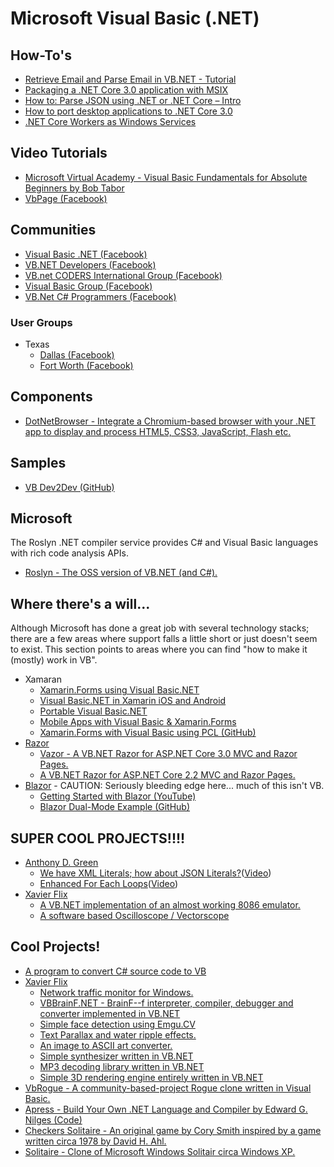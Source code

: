 # Microsoft Visual Basic (.NET)

## How-To's

- [Retrieve Email and Parse Email in VB.NET - Tutorial](https://www.emailarchitect.net/eagetmail/kb/vbnet.aspx?cat=0&fbclid=IwAR378eNRnqo3ZmdNfiESKPARHRlV6OniIxki9Wqujn8HMrzpLaEQBquvzmQ)
- [Packaging a .NET Core 3.0 application with MSIX](https://techcommunity.microsoft.com/t5/Windows-Dev-AppConsult/Packaging-a-NET-Core-3-0-application-with-MSIX/ba-p/386432)
- [How to: Parse JSON using .NET or .NET Core – Intro](https://backtovisualbasic.net/how-to-parse-json-using-net-or-net-core/amp/)
- [How to port desktop applications to .NET Core 3.0](https://devblogs.microsoft.com/dotnet/how-to-port-desktop-applications-to-net-core-3-0/)
- [.NET Core Workers as Windows Services](https://devblogs.microsoft.com/aspnet/net-core-workers-as-windows-services/?utm_source=t.co&utm_medium=referral)

## Video Tutorials

- [Microsoft Virtual Academy - Visual Basic Fundamentals for Absolute Beginners by Bob Tabor](https://mva.microsoft.com/en-us/training-courses/visual-basic-fundamentals-for-absolute-beginners-16507?l=jqMOvLKbC_9206218965)
- [VbPage (Facebook)](https://www.facebook.com/VbPagetut/?__tn__=%2CdkCH-R-R&eid=ARBUCwFpXoA32t0O1yzMKQqMLOloovOoY1YDC-5ssFMEodKCa5YdaTQhwtmceH_4-dwP_WOh8MRk1KZY&hc_ref=ART9mFM0cfhNGxixAiWdRbVIqNM22AMGc-45q53herZ2fWt6apskSngHrOX-ojnBrec&fref=nf&hc_location=group)

## Communities

- [Visual Basic .NET (Facebook)](https://www.facebook.com/groups/public.module/)
- [VB.NET Developers (Facebook)](https://www.facebook.com/groups/vbnetdevelopers/)
- [VB.net CODERS International Group (Facebook)](https://www.facebook.com/groups/vbcoders/)
- [Visual Basic Group (Facebook)](https://www.facebook.com/groups/visualbas/)
- [VB.Net C# Programmers (Facebook)](https://www.facebook.com/groups/252300688263578/)

### User Groups

- Texas
  - [Dallas (Facebook)](https://www.facebook.com/groups/228879463971959/)
  - [Fort Worth (Facebook)](https://www.facebook.com/groups/FWDNUG/)

## Components

- [DotNetBrowser - Integrate a Chromium-based browser with your .NET app to display and process HTML5, CSS3, JavaScript, Flash etc.](https://www.teamdev.com/dotnetbrowser)

## Samples

- [VB Dev2Dev (GitHub)](https://github.com/VBDev2Dev)

## Microsoft

The Roslyn .NET compiler service provides C# and Visual Basic languages with rich code analysis APIs.

- [Roslyn - The OSS version of VB.NET (and C#).](https://github.com/dotnet/roslyn)

## Where there's a will...

Although Microsoft has done a great job with several technology stacks; there are a few areas where support falls a little short or just doesn't seem to exist.  This section points to areas where you can find "how to make it (mostly) work in VB".

- Xamaran
  - [Xamarin.Forms using Visual Basic.NET](https://docs.microsoft.com/en-us/xamarin/cross-platform/platform/visual-basic/xamarin-forms)
  - [Visual Basic.NET in Xamarin iOS and Android](https://docs.microsoft.com/en-us/xamarin/cross-platform/platform/visual-basic/native-apps)
  - [Portable Visual Basic.NET](https://docs.microsoft.com/en-us/xamarin/cross-platform/platform/visual-basic/)
  - [Mobile Apps with Visual Basic & Xamarin.Forms](https://devblogs.microsoft.com/xamarin/mobile-apps-with-visual-basic-xamarin-forms/)
  - [Xamarin.Forms with Visual Basic using PCL (GitHub)](https://github.com/xamarin/mobile-samples/tree/master/VisualBasic/XamarinFormsVB)  
- [Razor](https://docs.microsoft.com/en-us/aspnet/web-pages/overview/getting-started/introducing-razor-syntax-vb)  
  - [Vazor - A VB.NET Razor for ASP.NET Core 3.0 MVC and Razor Pages.](https://github.com/VBAndCs/Vazor)  
  - [A VB.NET Razor for ASP.NET Core 2.2 MVC and Razor Pages.](https://github.com/VBAndCs/Vazor-DotNetCore2)  
- [Blazor](https://blazor.net) - CAUTION: Seriously bleeding edge here... much of this isn't VB.  
  - [Getting Started with Blazor (YouTube)](https://www.youtube.com/watch?v=bbHzyIsqGuU&list=PL8h4jt35t1whukdnbIMpAEWmL4h1XABaa)  
  - [Blazor Dual-Mode Example (GitHub)](https://github.com/Suchiman/BlazorDualMode)  
  
## SUPER COOL PROJECTS!!!!

- [Anthony D. Green](https://anthonydgreen.net/)
  - [We have XML Literals; how about JSON Literals?](https://anthonydgreen.net/2019/03/11/json-aficionados-wanted/)([Video](https://www.youtube.com/watch?v=4-tEq-5VVHc))
  - [Enhanced For Each Loops](https://anthonydgreen.net/2019/02/20/maybe-enhancing-for-each-loops-with-linq/)([Video](https://www.youtube.com/watch?v=ynBHLuicCYs))
- [Xavier Flix](https://whenimbored.xfx.net)
  - [A VB.NET implementation of an almost working 8086 emulator.](https://github.com/morphx666/x8086NetEmu)
  - [A software based Oscilloscope / Vectorscope](https://github.com/morphx666/SoftScope)

## Cool Projects!

- [A program to convert C# source code to VB](https://github.com/paul1956/CSharpToVB)
- [Xavier Flix](https://whenimbored.xfx.net)
  - [Network traffic monitor for Windows.](https://github.com/morphx666/NetworkMonitor)
  - [VBBrainF.NET - BrainF--f interpreter, compiler, debugger and converter implemented in VB.NET](https://github.com/morphx666/VBBrainF.NET)
  - [Simple face detection using Emgu.CV](https://github.com/morphx666/FaceDetection)
  - [Text Parallax and water ripple effects.](https://github.com/morphx666/Parallax)
  - [An image to ASCII art converter.](https://github.com/morphx666/ASCIIArt)
  - [Simple synthesizer written in VB.NET](https://github.com/morphx666/PianoBizarre)
  - [MP3 decoding library written in VB.NET](https://github.com/morphx666/vbMP3decoder)
  - [Simple 3D rendering engine entirely written in VB.NET](https://github.com/morphx666/3DEngine)
- [VbRogue - A community-based-project Rogue clone written in Visual Basic.](https://github.com/DualBrain/VbRogue)
- [Apress - Build Your Own .NET Language and Compiler by Edward G. Nilges (Code)](https://github.com/Apress/build-your-own-.net-language-compiler)
- [Checkers Solitaire - An original game by Cory Smith inspired by a game written circa 1978 by David H. Ahl.](https://github.com/DualBrain/CheckersSolitaire)
- [Solitaire - Clone of Microsoft Windows Solitair circa Windows XP.](https://github.com/DualBrain/Solitaire)
